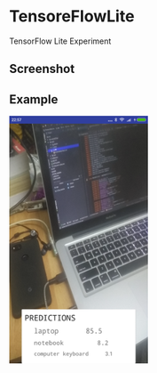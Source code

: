 # TensoreFlowLite
TensorFlow Lite Experiment

## Screenshot

## Example
<img src="sc/s1.png" width="250">
